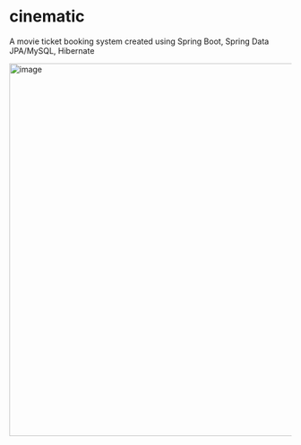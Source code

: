 # cinematic
A movie ticket booking system created using Spring Boot, Spring Data JPA/MySQL, Hibernate

<img width="666" alt="image" src="https://github.com/Ponselvi/MovieTicket_SAP_Selvi/assets/28100382/8f38413e-6181-4da5-b62a-c380b8359c64">
